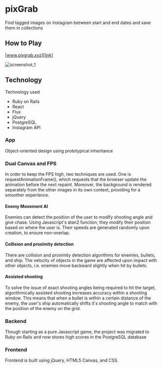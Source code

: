 # pixGrab
Find tagged images on Instagram between start and end dates and save them in collections

## How to Play
[www.pixgrab.xyz][link]

[link]: www.pixgrab.xyz

![screenshot_1]

[screenshot_1]: http://res.cloudinary.com/danlau168/image/upload/v1449817150/Screen_Shot_2015-12-10_at_10.58.26_PM_fytppn.png

## Technology
Technology used
- Ruby on Rails
- React
- Flux
- jQuery
- PostgreSQL
- Instagram API

### App
Object-oriented design using prototypical inheritance

### Dual Canvas and FPS
In order to keep the FPS high, two techniques are used. One is requestAnimationFrame(), which requests that the browser update the animation before the next repaint. Moreover, the background is rendered separately from the other images in its own context, providing for a smoother experience.

#### Enemy Movement AI
Enemies can detect the position of the user to modify shooting angle and give chase. Using Javascript's atan2 function, they modify their position based on where the user is. Their speeds are generated randomly upon creation, to ensure non-overlap.

#### Collision and proximity detection
There are collision and proximity detection algorithms for enemies, bullets, and ship. The velocity of objects in the game are affected upon impact with other objects, i.e. enemies move backward slightly when hit by bullets.

#### Assisted shooting
To solve the issue of exact shooting angles being required to hit the target, algorithmically assisted shooting increases accuracy within a shooting window. This means that when a bullet is within a certain distance of the enemy, the user's ship automatically shifts it's shooting angle to match with the position of the enemy on the grid.

### Backend
Though starting as a pure Javascript game, the project was migrated to Ruby on Rails and now stores high scores in the PostgreSQL database

### Frontend
Frontend is built using jQuery, HTML5 Canvas, and CSS.

